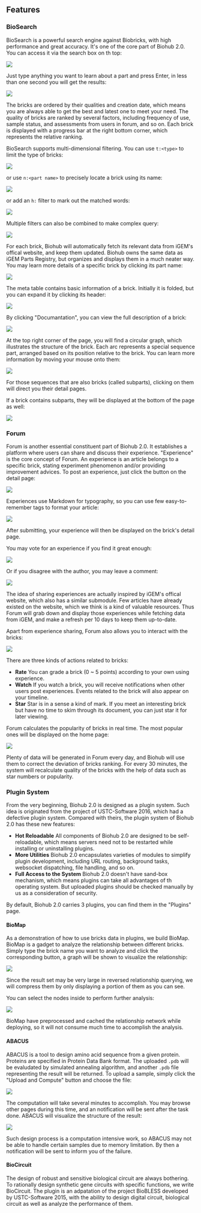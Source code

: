 ## Features

### BioSearch

BioSearch is a powerful search engine against Biobricks, with high performance and great accuracy. It's one of the core part of Biohub 2.0. You can access it via the search box on th top:

![](images/description/biosearch-header.png)

Just type anything you want to learn about a part and press Enter, in less than one second you will get the results:

![](images/description/biosearch-result.png)

The bricks are ordered by their qualities and creation date, which means you are always able to get the best and latest one to meet your need. The quality of bricks are ranked by several factors, including frequency of use, sample status, and assessments from users in forum, and so on. Each brick is displayed with a progress bar at the right bottom corner, which represents the relative ranking.

BioSearch supports multi-dimensional filtering. You can use `t:<type>` to limit the type of bricks:

![](images/description/biosearch-type-limit.png)

or use `n:<part name>` to precisely locate a brick using its name:

![](images/description/biosearch-limit-name.png)

or add an `h:` filter to mark out the matched words:

![](images/description/biosearch-hl.png)

Multiple filters can also be combined to make complex query:

![](images/description/biosearch-combine.png)

For each brick, Biohub will automatically fetch its relevant data from iGEM's offical website, and keep them updated. Biohub owns the same data as iGEM Parts Registry, but organizes and displays them in a much neater way. You may learn more details of a specific brick by clicking its part name:

![](images/description/biosearch-detail.png)

The meta table contains basic information of a brick. Initially it is folded, but you can expand it by clicking its header:

![](images/description/biosearch-meta-expand.png)

By clicking "Documantation", you can view the full description of a brick:

![](images/description/biosearch-doc.png)

At the top right corner of the page, you will find a circular graph, which illustrates the structure of the brick. Each arc represents a special sequence part, arranged based on its position relative to the brick. You can learn more information by moving your mouse onto them:

![](images/description/biosearch-seq.png)

For those sequences that are also bricks (called subparts), clicking on them will direct you their detail pages.

If a brick contains subparts, they will be displayed at the bottom of the page as well:

![](images/description/biosearch-subparts.png)

### Forum

Forum is another essential constituent part of Biohub 2.0. It establishes a platform where users can share and discuss their experience. "Experience" is the core concept of Forum. An experience is an article belongs to a specific brick, stating experiment phenomenon and/or providing improvement advices. To post an experience, just click the button on the detail page:

![](images/description/forum-post.png)

Experiences use Markdown for typography, so you can use few easy-to-remember tags to format your article:

![](images/description/forum-write.png)

After submitting, your experience will then be displayed on the brick's detail page.

You may vote for an experience if you find it great enough:

![](images/description/forum-vote.png)

Or if you disagree with the author, you may leave a comment:

![](images/description/forum-comment.png)

The idea of sharing experiences are actually inspired by iGEM's offical website, which also has a similar submodule. Few articles have already existed on the website, which we think is a kind of valuable resources. Thus Forum will grab down and display those experiences while fetching data from iGEM, and make a refresh per 10 days to keep them up-to-date.

Apart from experience sharing, Forum also allows you to interact with the bricks:

![](images/description/forum-actions.png)

There are three kinds of actions related to bricks:

 + **Rate** You can grade a brick (0 ~ 5 points) according to your own using experience.
 + **Watch** If you watch a brick, you will receive notifications when other users post experiences. Events related to the brick will also appear on your timeline.
 + **Star** Star is in a sense a kind of mark. If you meet an interesting brick but have no time to skim through its document, you can just star it for later viewing.

Forum calculates the popularity of bricks in real time. The most popular ones will be displayed on the home page:

![](images/description/forum-pop.png)

Plenty of data will be generated in Forum every day, and Biohub will use them to correct the deviation of bricks ranking. For every 30 minutes, the system will recalculate quality of the bricks with the help of data such as star numbers or popularity.

### Plugin System

From the very beginning, Biohub 2.0 is designed as a plugin system. Such idea is originated from the project of USTC-Software 2016, which had a defective plugin system. Compared with theirs, the plugin system of Biohub 2.0 has these new features:

 + **Hot Reloadable** All components of Biohub 2.0 are designed to be self-reloadable, which means servers need not to be restarted while installing or uninstalling plugins.
 + **More Utilities** Biohub 2.0 encapsulates varieties of modules to simplify plugin development, including URL routing, background tasks, websocket dispatching, file handling, and so on.
 + **Full Access to the System** Biohub 2.0 doesn't have sand-box mechanism, which means plugins can take all advantages of th operating system. But uploaded plugins should be checked manually by us as a consideration of security.

By default, Biohub 2.0 carries 3 plugins, you can find them in the "Plugins" page.

#### BioMap

As a demonstration of how to use bricks data in plugins, we build BioMap. BioMap is a gadget to analyze the relationship between different bricks. Simply type the brick name you want to analyze and click the corresponding button, a graph will be shown to visualize the relationship:

![](images/description/biomap-1.png)

Since the result set may be very large in reversed relationship querying, we will compress them by only displaying a portion of them as you can see.

You can select the nodes inside to perform further analysis:

![](images/description/biomap-2.png)

BioMap have preprocessed and cached the relationship network while deploying, so it will not consume much time to accomplish the analysis.

#### ABACUS

ABACUS is a tool to design amino acid sequence from a given protein. Proteins are specified in Protein Data Bank format. The uploaded `.pdb` will be evaludated by simulated annealing algorithm, and another `.pdb` file representing the result will be returned. To upload a sample, simply click the "Upload and Compute" button and choose the file:

![](images/description/plugin-abacus-upload.png)

The computation will take several minutes to accomplish. You may browse other pages during this time, and an notification will be sent after the task done. ABACUS will visualize the structure of the result:

![](images/description/plugin-abacus-result.png)

Such design process is a computation intensive work, so ABACUS may not be able to handle certain samples due to memory limitation. By then a notification will be sent to inform you of the failure.

#### BioCircuit

The design of robust and sensitive biological circuit are always bothering. To rationally design synthetic gene circuits with specific functions, we write BioCircuit. The plugin is an adpatation of the project BioBLESS developed by USTC-Software 2015, with the ability to design digital circuit, biological circuit as well as analyze the performance of them.